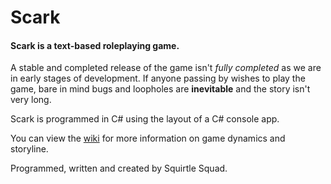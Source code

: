 # Scark
#### Scark is a text-based roleplaying game.

A stable and completed release of the game isn't _fully completed_ as we are in early stages of development. If anyone passing by wishes to play the game, bare in mind bugs and loopholes are **inevitable** and the story isn't very long.

Scark is programmed in C# using the layout of a C# console app.

You can view the [wiki](https://github.com/SquirtleSquadProgramming/ScarkSource/wiki) for more information on game dynamics and storyline.

Programmed, written and created by Squirtle Squad.
